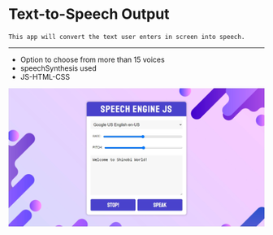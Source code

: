 # Text-to-Speech Output

    This app will convert the text user enters in screen into speech.

---
* Option to choose from more than 15 voices
* speechSynthesis used
* JS-HTML-CSS

![Interface](https://github.com/VinayakRB/Vanilla-JS-Projects/blob/%2314-Text-to-Speech-Output/Text-to-Speech/img/chrome-capture.jpg?raw=true)
